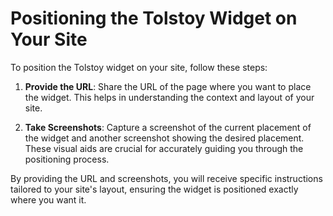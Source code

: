 # Positioning the Tolstoy Widget on Your Site

To position the Tolstoy widget on your site, follow these steps:

1. **Provide the URL**: Share the URL of the page where you want to place the widget. This helps in understanding the context and layout of your site.

2. **Take Screenshots**: Capture a screenshot of the current placement of the widget and another screenshot showing the desired placement. These visual aids are crucial for accurately guiding you through the positioning process.

By providing the URL and screenshots, you will receive specific instructions tailored to your site's layout, ensuring the widget is positioned exactly where you want it.